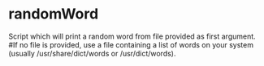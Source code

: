 # randomWord
Script which will print a random word from file provided as first argument. #If no file is provided, use a file containing a list of words on your system (usually /usr/share/dict/words or /usr/dict/words).
